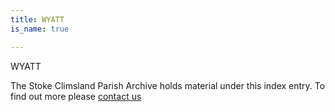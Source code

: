 ```yaml
---
title: WYATT
is_name: true

---
```


WYATT


The Stoke Climsland Parish Archive holds material under this index entry. To find out more please [contact us](/contact/)
